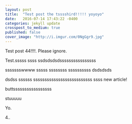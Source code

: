 ```yaml
---
layout: post
title:  "Test post the tsssshird!!!!! yoyoyo"
date:   2016-07-14 17:43:22 -0400
categories: jekyll update
crosspost_to_medium: true
published: false
cover_image: "http://i.imgur.com/0NgGgr9.jpg"
---
```

Test post 44!!!!. Please ignore.


Test.sssss
ssss
ssdsdsdsdssssssssssssssss

ssssssswwww
sssss
ssssssss
ssssssssss
dsdsdsds

dsdss
ssssss
ssssssssssssssssssssssssss
ssss
new article!

buttsssssssssssssssss

stuuuuu

Yo.

4..
